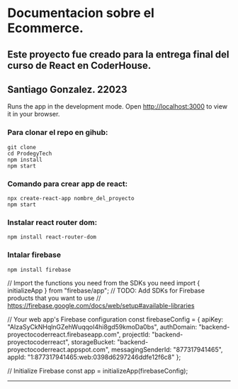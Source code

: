 # Documentacion sobre el Ecommerce.

## Este proyecto fue creado para la entrega final del curso de React en CoderHouse.
## Santiago Gonzalez. 22023

Runs the app in the development mode.
Open [http://localhost:3000](http://localhost:3000) to view it in your browser.
### Para clonar el repo en gihub:
    git clone
    cd ProdegyTech
    npm install
    npm start

### Comando para crear app de react:
    npx create-react-app nombre_del_proyecto
    npm start
 

### Instalar react router dom:
    npm install react-router-dom
### Intalar firebase
    npm install firebase

// Import the functions you need from the SDKs you need
import { initializeApp } from "firebase/app";
// TODO: Add SDKs for Firebase products that you want to use
// https://firebase.google.com/docs/web/setup#available-libraries

// Your web app's Firebase configuration
const firebaseConfig = {
  apiKey: "AIzaSyCkNHqlnGZehWuqqoI4hi8gd59kmoDa0bs",
  authDomain: "backend-proyectocoderreact.firebaseapp.com",
  projectId: "backend-proyectocoderreact",
  storageBucket: "backend-proyectocoderreact.appspot.com",
  messagingSenderId: "877317941465",
  appId: "1:877317941465:web:0398d6297246ddfe12f6c8"
};

// Initialize Firebase
const app = initializeApp(firebaseConfig);


-------------------------------------------------------------------------------------------------------------------------------------------------------